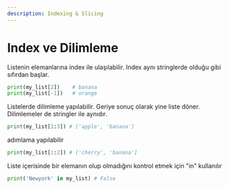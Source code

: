 ```yaml
---
description: Indexing & Slicing
---
```


# Index ve Dilimleme

Listenin elemanlarına index ile ulaşılabilir. Index aynı stringlerde olduğu gibi sıfırdan başlar.

```python
print(my_list[2])    # banana
print(my_list[-1])   # orange 
```

Listelerde dilimleme yapılabilir. Geriye sonuç olarak yine liste döner. Dilimlemeler de stringler ile aynıdır.

```python
print(my_list[1:3]) # ['apple', 'banana']
```

adımlama yapılabilir

```python
print(my_list[::2]) # ['cherry', 'banana']
```

Liste içerisinde bir elemanın olup olmadığını kontrol etmek için "in" kullanılır&#x20;

```python
print('Newyork' in my_list) # False
```
